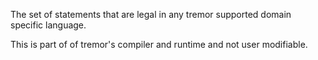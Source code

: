 
The set of statements that are legal in any tremor supported domain specific language.

This is part of of tremor's compiler and runtime and not user modifiable.

